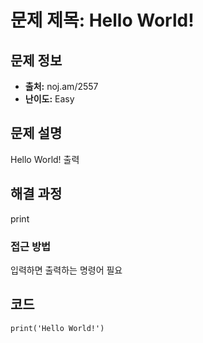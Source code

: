 # 문제 제목: Hello World!
## 문제 정보
- **출처:** noj.am/2557
- **난이도:** Easy

## 문제 설명
Hello World! 출력

## 해결 과정
print
### 접근 방법
입력하면 출력하는 명령어 필요
## 코드
```python3
print('Hello World!')
